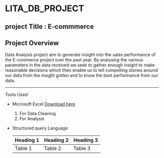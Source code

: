 # LITA_DB_PROJECT
## project Title : E-commmerce

## Project Overview
Data Analysis project aim to generate insight into the sales performance of the E-commerce project over the past  year.
By analysing the various parameters in the data received we seek to gather enough insight to make reasonable decisions which then enable us to tell compelling stories around our data from the insight gotten and to know the best performance  from our data.

 ------
 Tools Used
 - Microsoft Excel [Download here](https//www.Microsoft.com)
    1. For Data Cleaning
    2. For Analysis 
 - Structured query Language 

   |Heading 1|Heading 2|Heading 3|
   |--------|------|--------|
   |Table 1|Table 2|Table 3|
  
